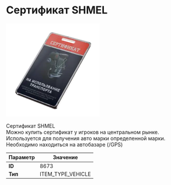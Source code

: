 # Сертификат SHMEL

![Item Image](../img/8673.webp?raw=true)

Сертификат SHMEL<br>Можно купить сертификат у игроков на центральном рынке.<br>Используется для получения авто марки определенной марки.<br>Необходимо находиться на автобазаре (/GPS)


| Параметр | Значение |
|----------|----------|
| **ID** | 8673 |
| **Тип** | ITEM_TYPE_VEHICLE |

